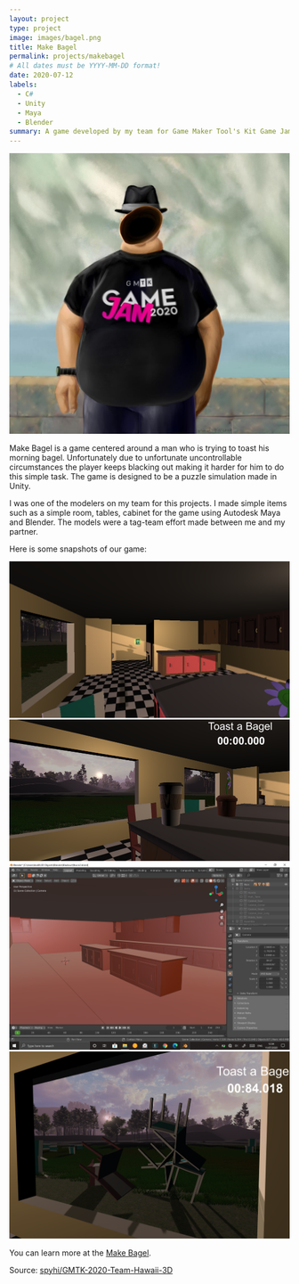 ```yaml
---
layout: project
type: project
image: images/bagel.png
title: Make Bagel
permalink: projects/makebagel
# All dates must be YYYY-MM-DD format!
date: 2020-07-12
labels:
  - C#
  - Unity
  - Maya
  - Blender
summary: A game developed by my team for Game Maker Tool's Kit Game Jam 2020.
---
```


<img class="ui medium right floated rounded image" src="../images/bagelman.jpg">

Make Bagel is a game centered around a man who is trying to toast his morning bagel. Unfortunately due to unfortunate uncontrollable circumstances the player keeps blacking out making it harder for him to do this simple task. The game is designed to be a puzzle simulation made in Unity.

I was one of the modelers on my team for this projects. I made simple items such as a simple room, tables, cabinet for the game using Autodesk Maya and Blender. The models were a tag-team effort made between me and my partner.

Here is some snapshots of our game:

<div class="ui small rounded images">
  <img class="ui image" src="../images/room.png">
  <img class="ui image" src="../images/room2.png">
  <img class="ui image" src="../images/roommodel.png">
  <img class="ui image" src="../images/chairs.png">
</div>

You can learn more at the [Make Bagel](https://zaxer2.itch.io/make-bagel).

Source: <a href="https://github.com/spyhi/GMTK-2020-Team-Hawaii-3D"><i class="large github icon"></i>spyhi/GMTK-2020-Team-Hawaii-3D</a>

